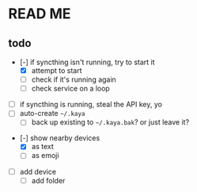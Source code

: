 # READ ME

## todo

* [-] if syncthing isn't running, try to start it
    * [x] attempt to start
    * [ ] check if it's running again
    * [ ] check service on a loop
* [ ] if syncthing is running, steal the API key, yo
* [ ] auto-create `~/.kaya`
    * [ ] back up existing to `~/.kaya.bak`? or just leave it?
* [-] show nearby devices
    * [x] as text
    * [ ] as emoji
* [ ] add device
    * [ ] add folder
